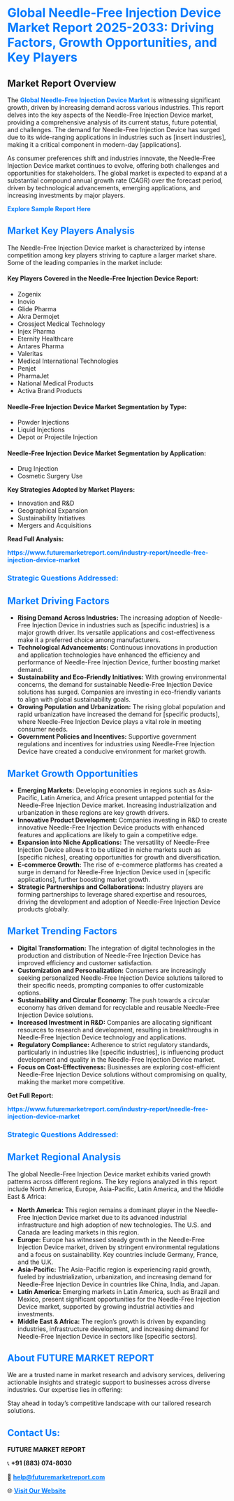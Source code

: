 <h1 style="color: #007BFF;">Global Needle-Free Injection Device Market Report 2025-2033: Driving Factors, Growth Opportunities, and Key Players</h1>

<section id="overview">
<h2>Market Report Overview</h2>
<p>The <a href="https://www.futuremarketreport.com/industry-report/needle-free-injection-device-market" style="color: #007BFF; text-decoration: none;"><strong>Global Needle-Free Injection Device Market</strong></a> is witnessing significant growth, driven by increasing demand across various industries. This report delves into the key aspects of the Needle-Free Injection Device market, providing a comprehensive analysis of its current status, future potential, and challenges. The demand for Needle-Free Injection Device has surged due to its wide-ranging applications in industries such as [insert industries], making it a critical component in modern-day [applications].</p>
<p>As consumer preferences shift and industries innovate, the Needle-Free Injection Device market continues to evolve, offering both challenges and opportunities for stakeholders. The global market is expected to expand at a substantial compound annual growth rate (CAGR) over the forecast period, driven by technological advancements, emerging applications, and increasing investments by major players.</p>
</section>

<section id="overview">
<p><a href="https://www.futuremarketreport.com/request-sample/reportId=84411" style="color: #007BFF; text-decoration: none;"><strong>Explore Sample Report Here</strong></a></p>
</section>

<section id="key-players">
<h2 style="color: #007BFF;">Market Key Players Analysis</h2>
<p>The Needle-Free Injection Device market is characterized by intense competition among key players striving to capture a larger market share. Some of the leading companies in the market include:</p>
<h4>Key Players Covered in the Needle-Free Injection Device Report:</h4>
<ul><li>Zogenix</li><li>Inovio</li><li>Glide Pharma</li><li>Akra Dermojet</li><li>Crossject Medical Technology</li><li>Injex Pharma</li><li>Eternity Healthcare</li><li>Antares Pharma</li><li>Valeritas</li><li>Medical International Technologies</li><li>Penjet</li><li>PharmaJet</li><li>National Medical Products</li><li>Activa Brand Products</li></ul>
<h4>Needle-Free Injection Device Market Segmentation by Type:</h4>
<ul><li>Powder Injections</li><li>Liquid Injections</li><li>Depot or Projectile Injection</li></ul>

<h4>Needle-Free Injection Device Market Segmentation by Application:</h4>
<ul><li>Drug Injection</li><li>Cosmetic Surgery Use</li></ul>
<p><strong>Key Strategies Adopted by Market Players:</strong></p>
<ul>
<li>Innovation and R&D</li>
<li>Geographical Expansion</li>
<li>Sustainability Initiatives</li>
<li>Mergers and Acquisitions</li>
</ul>
</section>

<section>
<p><strong>Read Full Analysis: </strong></p><a href="https://www.futuremarketreport.com/industry-report/needle-free-injection-device-market" style="color: #007BFF; text-decoration: none;"><strong>https://www.futuremarketreport.com/industry-report/needle-free-injection-device-market</strong></a>
<h3 style="color: #007BFF;">Strategic Questions Addressed:</h3>
</section>

<section id="driving-factors">
<h2 style="color: #007BFF;">Market Driving Factors</h2>
<ul>
<li><strong>Rising Demand Across Industries:</strong> The increasing adoption of Needle-Free Injection Device in industries such as [specific industries] is a major growth driver. Its versatile applications and cost-effectiveness make it a preferred choice among manufacturers.</li>
<li><strong>Technological Advancements:</strong> Continuous innovations in production and application technologies have enhanced the efficiency and performance of Needle-Free Injection Device, further boosting market demand.</li>
<li><strong>Sustainability and Eco-Friendly Initiatives:</strong> With growing environmental concerns, the demand for sustainable Needle-Free Injection Device solutions has surged. Companies are investing in eco-friendly variants to align with global sustainability goals.</li>
<li><strong>Growing Population and Urbanization:</strong> The rising global population and rapid urbanization have increased the demand for [specific products], where Needle-Free Injection Device plays a vital role in meeting consumer needs.</li>
<li><strong>Government Policies and Incentives:</strong> Supportive government regulations and incentives for industries using Needle-Free Injection Device have created a conducive environment for market growth.</li>
</ul>
</section>

<section id="growth-opportunities">
<h2 style="color: #007BFF;">Market Growth Opportunities</h2>
<ul>
<li><strong>Emerging Markets:</strong> Developing economies in regions such as Asia-Pacific, Latin America, and Africa present untapped potential for the Needle-Free Injection Device market. Increasing industrialization and urbanization in these regions are key growth drivers.</li>
<li><strong>Innovative Product Development:</strong> Companies investing in R&D to create innovative Needle-Free Injection Device products with enhanced features and applications are likely to gain a competitive edge.</li>
<li><strong>Expansion into Niche Applications:</strong> The versatility of Needle-Free Injection Device allows it to be utilized in niche markets such as [specific niches], creating opportunities for growth and diversification.</li>
<li><strong>E-commerce Growth:</strong> The rise of e-commerce platforms has created a surge in demand for Needle-Free Injection Device used in [specific applications], further boosting market growth.</li>
<li><strong>Strategic Partnerships and Collaborations:</strong> Industry players are forming partnerships to leverage shared expertise and resources, driving the development and adoption of Needle-Free Injection Device products globally.</li>
</ul>
</section>

<section id="trending-factors">
<h2 style="color: #007BFF;">Market Trending Factors</h2>
<ul>
<li><strong>Digital Transformation:</strong> The integration of digital technologies in the production and distribution of Needle-Free Injection Device has improved efficiency and customer satisfaction.</li>
<li><strong>Customization and Personalization:</strong> Consumers are increasingly seeking personalized Needle-Free Injection Device solutions tailored to their specific needs, prompting companies to offer customizable options.</li>
<li><strong>Sustainability and Circular Economy:</strong> The push towards a circular economy has driven demand for recyclable and reusable Needle-Free Injection Device solutions.</li>
<li><strong>Increased Investment in R&D:</strong> Companies are allocating significant resources to research and development, resulting in breakthroughs in Needle-Free Injection Device technology and applications.</li>
<li><strong>Regulatory Compliance:</strong> Adherence to strict regulatory standards, particularly in industries like [specific industries], is influencing product development and quality in the Needle-Free Injection Device market.</li>
<li><strong>Focus on Cost-Effectiveness:</strong> Businesses are exploring cost-efficient Needle-Free Injection Device solutions without compromising on quality, making the market more competitive.</li>
</ul>
</section>

<section>
<p><strong>Get Full Report: </strong></p><a href="https://www.futuremarketreport.com/industry-report/needle-free-injection-device-market" style="color: #007BFF; text-decoration: none;"><strong>https://www.futuremarketreport.com/industry-report/needle-free-injection-device-market</strong></a>
<h3 style="color: #007BFF;">Strategic Questions Addressed:</h3>
</section>


<section id="regional-analysis">
<h2 style="color: #007BFF;">Market Regional Analysis</h2>
<p>The global Needle-Free Injection Device market exhibits varied growth patterns across different regions. The key regions analyzed in this report include North America, Europe, Asia-Pacific, Latin America, and the Middle East & Africa:</p>
<ul>
<li><strong>North America:</strong> This region remains a dominant player in the Needle-Free Injection Device market due to its advanced industrial infrastructure and high adoption of new technologies. The U.S. and Canada are leading markets in this region.</li>
<li><strong>Europe:</strong> Europe has witnessed steady growth in the Needle-Free Injection Device market, driven by stringent environmental regulations and a focus on sustainability. Key countries include Germany, France, and the U.K.</li>
<li><strong>Asia-Pacific:</strong> The Asia-Pacific region is experiencing rapid growth, fueled by industrialization, urbanization, and increasing demand for Needle-Free Injection Device in countries like China, India, and Japan.</li>
<li><strong>Latin America:</strong> Emerging markets in Latin America, such as Brazil and Mexico, present significant opportunities for the Needle-Free Injection Device market, supported by growing industrial activities and investments.</li>
<li><strong>Middle East & Africa:</strong> The region’s growth is driven by expanding industries, infrastructure development, and increasing demand for Needle-Free Injection Device in sectors like [specific sectors].</li>
</ul>
</section>

<footer>
<h2 style="color: #007BFF;">About FUTURE MARKET REPORT</h2>
<p>We are a trusted name in market research and advisory services, delivering actionable insights and strategic support to businesses across diverse industries. Our expertise lies in offering:</p>

<p>Stay ahead in today’s competitive landscape with our tailored research solutions.</p>

<h2 style="color: #007BFF;">Contact Us:</h2>
<p><strong>FUTURE MARKET REPORT</strong></p>
<p>📞 <strong>+91 (883) 074-8030</strong></p>
<p>📧 <strong><a href="mailto:help@futuremarketreport.com" style="color: #007BFF;">help@futuremarketreport.com</a></strong></p>
<p>🌐 <strong><a href="https://www.futuremarketreport.com/" style="color: #007BFF;">Visit Our Website</a></strong></p>
</footer>